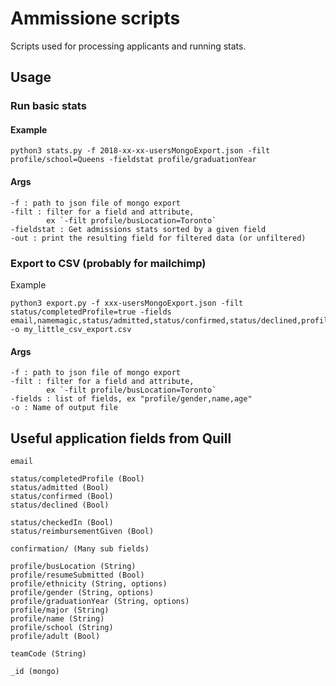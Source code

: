 # Ammissione scripts

Scripts used for processing applicants and running stats.

## Usage
### Run basic stats
#### Example
```
python3 stats.py -f 2018-xx-xx-usersMongoExport.json -filt profile/school=Queens -fieldstat profile/graduationYear
```
#### Args
```
-f : path to json file of mongo export
-filt : filter for a field and attribute,
        ex `-filt profile/busLocation=Toronto`
-fieldstat : Get admissions stats sorted by a given field
-out : print the resulting field for filtered data (or unfiltered)
```
### Export to CSV (probably for mailchimp)
Example
```
python3 export.py -f xxx-usersMongoExport.json -filt status/completedProfile=true -fields email,namemagic,status/admitted,status/confirmed,status/declined,profile/busLocation -o my_little_csv_export.csv
```
#### Args
```
-f : path to json file of mongo export
-filt : filter for a field and attribute,
        ex `-filt profile/busLocation=Toronto`
-fields : list of fields, ex "profile/gender,name,age"
-o : Name of output file
```

## Useful application fields from Quill
```
email

status/completedProfile (Bool)
status/admitted (Bool)
status/confirmed (Bool)
status/declined (Bool)

status/checkedIn (Bool)
status/reimbursementGiven (Bool)

confirmation/ (Many sub fields)

profile/busLocation (String)
profile/resumeSubmitted (Bool)
profile/ethnicity (String, options)
profile/gender (String, options)
profile/graduationYear (String, options)
profile/major (String)
profile/name (String)
profile/school (String)
profile/adult (Bool)

teamCode (String)

_id (mongo)
```
